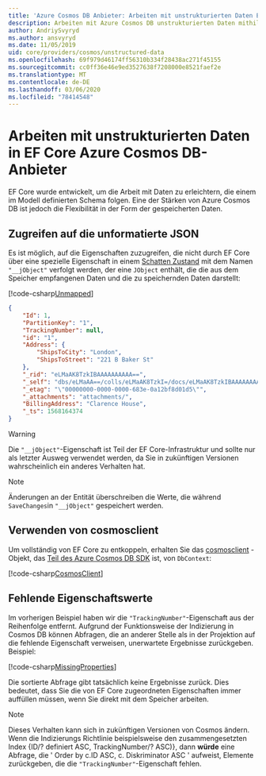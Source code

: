 ```yaml
---
title: 'Azure Cosmos DB Anbieter: Arbeiten mit unstrukturierten Daten EF Core'
description: Arbeiten mit Azure Cosmos DB unstrukturierten Daten mithilfe Entity Framework Core
author: AndriySvyryd
ms.author: ansvyryd
ms.date: 11/05/2019
uid: core/providers/cosmos/unstructured-data
ms.openlocfilehash: 69f979d46174ff56310b334f28438ac271f45155
ms.sourcegitcommit: cc0ff36e46e9ed3527638f7208000e8521faef2e
ms.translationtype: MT
ms.contentlocale: de-DE
ms.lasthandoff: 03/06/2020
ms.locfileid: "78414548"
---
```

# <a name="working-with-unstructured-data-in-ef-core-azure-cosmos-db-provider"></a>Arbeiten mit unstrukturierten Daten in EF Core Azure Cosmos DB-Anbieter

EF Core wurde entwickelt, um die Arbeit mit Daten zu erleichtern, die einem im Modell definierten Schema folgen. Eine der Stärken von Azure Cosmos DB ist jedoch die Flexibilität in der Form der gespeicherten Daten.

## <a name="accessing-the-raw-json"></a>Zugreifen auf die unformatierte JSON

Es ist möglich, auf die Eigenschaften zuzugreifen, die nicht durch EF Core über eine spezielle Eigenschaft in einem [Schatten Zustand](../../modeling/shadow-properties.md) mit dem Namen `"__jObject"` verfolgt werden, der eine `JObject` enthält, die die aus dem Speicher empfangenen Daten und die zu speichernden Daten darstellt:

[!code-csharp[Unmapped](../../../../samples/core/Cosmos/UnstructuredData/Sample.cs?highlight=23,24&name=Unmapped)]

``` json
{
    "Id": 1,
    "PartitionKey": "1",
    "TrackingNumber": null,
    "id": "1",
    "Address": {
        "ShipsToCity": "London",
        "ShipsToStreet": "221 B Baker St"
    },
    "_rid": "eLMaAK8TzkIBAAAAAAAAAA==",
    "_self": "dbs/eLMaAA==/colls/eLMaAK8TzkI=/docs/eLMaAK8TzkIBAAAAAAAAAA==/",
    "_etag": "\"00000000-0000-0000-683e-0a12bf8d01d5\"",
    "_attachments": "attachments/",
    "BillingAddress": "Clarence House",
    "_ts": 1568164374
}
```

> [!WARNING]
> Die `"__jObject"`-Eigenschaft ist Teil der EF Core-Infrastruktur und sollte nur als letzter Ausweg verwendet werden, da Sie in zukünftigen Versionen wahrscheinlich ein anderes Verhalten hat.

> [!NOTE]
> Änderungen an der Entität überschreiben die Werte, die während `SaveChanges`in `"__jObject"` gespeichert werden.

## <a name="using-cosmosclient"></a>Verwenden von cosmosclient

Um vollständig von EF Core zu entkoppeln, erhalten Sie das [cosmosclient](/dotnet/api/Microsoft.Azure.Cosmos.CosmosClient) -Objekt, das [Teil des Azure Cosmos DB SDK](/azure/cosmos-db/sql-api-get-started) ist, von `DbContext`:

[!code-csharp[CosmosClient](../../../../samples/core/Cosmos/UnstructuredData/Sample.cs?highlight=3&name=CosmosClient)]

## <a name="missing-property-values"></a>Fehlende Eigenschaftswerte

Im vorherigen Beispiel haben wir die `"TrackingNumber"`-Eigenschaft aus der Reihenfolge entfernt. Aufgrund der Funktionsweise der Indizierung in Cosmos DB können Abfragen, die an anderer Stelle als in der Projektion auf die fehlende Eigenschaft verweisen, unerwartete Ergebnisse zurückgeben. Beispiel:

[!code-csharp[MissingProperties](../../../../samples/core/Cosmos/UnstructuredData/Sample.cs?name=MissingProperties)]

Die sortierte Abfrage gibt tatsächlich keine Ergebnisse zurück. Dies bedeutet, dass Sie die von EF Core zugeordneten Eigenschaften immer auffüllen müssen, wenn Sie direkt mit dem Speicher arbeiten.

> [!NOTE]
> Dieses Verhalten kann sich in zukünftigen Versionen von Cosmos ändern. Wenn die Indizierungs Richtlinie beispielsweise den zusammengesetzten Index {ID/? definiert ASC, TrackingNumber/? ASC)}, dann __würde__ eine Abfrage, die ' Order by c.ID ASC, c. Diskriminator ASC ' aufweist, Elemente zurückgeben, die die `"TrackingNumber"`-Eigenschaft fehlen.
